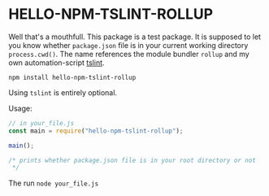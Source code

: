 # HELLO-NPM-TSLINT-ROLLUP

Well that's a mouthfull. This package is a test package. It is supposed to let you know whether `package.json` file is in your current working directory `process.cwd()`. The name references the module bundler `rollup` and my own automation-script [tslint](https://github.com/MarisaCodes/automation-scripts).

`npm install hello-npm-tslint-rollup`

Using `tslint` is entirely optional.

Usage:

```js
// in your_file.js
const main = require("hello-npm-tslint-rollup");

main();

/* prints whether package.json file is in your root directory or not
 */
```

The run `node your_file.js`
